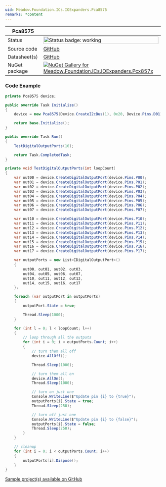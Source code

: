 ```yaml
---
uid: Meadow.Foundation.ICs.IOExpanders.Pca8575
remarks: *content
---
```


| Pca8575 | |
|--------|--------|
| Status | <img src="https://img.shields.io/badge/Working-brightgreen" style="width: auto; height: -webkit-fill-available;" alt="Status badge: working" /> |
| Source code | [GitHub](https://github.com/WildernessLabs/Meadow.Foundation/tree/main/Source/Meadow.Foundation.Peripherals/ICs.IOExpanders.Pcx857x) |
| Datasheet(s) | [GitHub](https://github.com/WildernessLabs/Meadow.Foundation/tree/main/Source/Meadow.Foundation.Peripherals/ICs.IOExpanders.Pcx857x/Datasheet) |
| NuGet package | <a href="https://www.nuget.org/packages/Meadow.Foundation.ICs.IOExpanders.Pcx857x/" target="_blank"><img src="https://img.shields.io/nuget/v/Meadow.Foundation.ICs.IOExpanders.Pcx857x.svg?label=Meadow.Foundation.ICs.IOExpanders.Pcx857x" alt="NuGet Gallery for Meadow.Foundation.ICs.IOExpanders.Pcx857x" /></a> |
### Code Example

```csharp
private Pca8575 device;

public override Task Initialize()
{
    device = new Pca8575(Device.CreateI2cBus(1), 0x20, Device.Pins.D01);

    return base.Initialize();
}

public override Task Run()
{
    TestDigitalOutputPorts(10);

    return Task.CompletedTask;
}

private void TestDigitalOutputPorts(int loopCount)
{
    var out00 = device.CreateDigitalOutputPort(device.Pins.P00);
    var out01 = device.CreateDigitalOutputPort(device.Pins.P01);
    var out02 = device.CreateDigitalOutputPort(device.Pins.P02);
    var out03 = device.CreateDigitalOutputPort(device.Pins.P03);
    var out04 = device.CreateDigitalOutputPort(device.Pins.P04);
    var out05 = device.CreateDigitalOutputPort(device.Pins.P05);
    var out06 = device.CreateDigitalOutputPort(device.Pins.P06);
    var out07 = device.CreateDigitalOutputPort(device.Pins.P07);

    var out10 = device.CreateDigitalOutputPort(device.Pins.P10);
    var out11 = device.CreateDigitalOutputPort(device.Pins.P11);
    var out12 = device.CreateDigitalOutputPort(device.Pins.P12);
    var out13 = device.CreateDigitalOutputPort(device.Pins.P13);
    var out14 = device.CreateDigitalOutputPort(device.Pins.P14);
    var out15 = device.CreateDigitalOutputPort(device.Pins.P15);
    var out16 = device.CreateDigitalOutputPort(device.Pins.P16);
    var out17 = device.CreateDigitalOutputPort(device.Pins.P17);

    var outputPorts = new List<IDigitalOutputPort>()
    {
        out00, out01, out02, out03,
        out04, out05, out06, out07,
        out10, out11, out12, out13,
        out14, out15, out16, out17
    };

    foreach (var outputPort in outputPorts)
    {
        outputPort.State = true;

        Thread.Sleep(1000);
    }

    for (int l = 0; l < loopCount; l++)
    {
        // loop through all the outputs
        for (int i = 0; i < outputPorts.Count; i++)
        {
            // turn them all off
            device.AllOff();

            Thread.Sleep(1000);

            // turn them all on
            device.AllOn();
            Thread.Sleep(1000);

            // turn on just one
            Console.WriteLine($"Update pin {i} to {true}");
            outputPorts[i].State = true;
            Thread.Sleep(250);

            // turn off just one
            Console.WriteLine($"Update pin {i} to {false}");
            outputPorts[i].State = false;
            Thread.Sleep(250);
        }
    }

    // cleanup
    for (int i = 0; i < outputPorts.Count; i++)
    {
        outputPorts[i].Dispose();
    }
}
```

[Sample project(s) available on GitHub](https://github.com/WildernessLabs/Meadow.Foundation/tree/main/Source/Meadow.Foundation.Peripherals/ICs.IOExpanders.Pcx857x/Samples/Pca8575_Sample)

